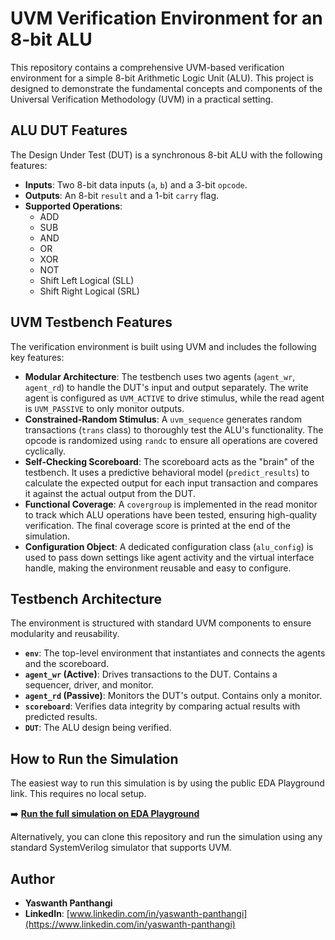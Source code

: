 # UVM Verification Environment for an 8-bit ALU

This repository contains a comprehensive UVM-based verification environment for a simple 8-bit Arithmetic Logic Unit (ALU). This project is designed to demonstrate the fundamental concepts and components of the Universal Verification Methodology (UVM) in a practical setting.

## ALU DUT Features
The Design Under Test (DUT) is a synchronous 8-bit ALU with the following features:
* **Inputs**: Two 8-bit data inputs (`a`, `b`) and a 3-bit `opcode`.
* **Outputs**: An 8-bit `result` and a 1-bit `carry` flag.
* **Supported Operations**:
    * ADD
    * SUB
    * AND
    * OR
    * XOR
    * NOT
    * Shift Left Logical (SLL)
    * Shift Right Logical (SRL)

## UVM Testbench Features
The verification environment is built using UVM and includes the following key features:

* **Modular Architecture**: The testbench uses two agents (`agent_wr`, `agent_rd`) to handle the DUT's input and output separately. The write agent is configured as `UVM_ACTIVE` to drive stimulus, while the read agent is `UVM_PASSIVE` to only monitor outputs.
* **Constrained-Random Stimulus**: A `uvm_sequence` generates random transactions (`trans` class) to thoroughly test the ALU's functionality. The opcode is randomized using `randc` to ensure all operations are covered cyclically.
* **Self-Checking Scoreboard**: The scoreboard acts as the "brain" of the testbench. It uses a predictive behavioral model (`predict_results`) to calculate the expected output for each input transaction and compares it against the actual output from the DUT.
* **Functional Coverage**: A `covergroup` is implemented in the read monitor to track which ALU operations have been tested, ensuring high-quality verification. The final coverage score is printed at the end of the simulation.
* **Configuration Object**: A dedicated configuration class (`alu_config`) is used to pass down settings like agent activity and the virtual interface handle, making the environment reusable and easy to configure.

## Testbench Architecture
The environment is structured with standard UVM components to ensure modularity and reusability.

* **`env`**: The top-level environment that instantiates and connects the agents and the scoreboard.
* **`agent_wr` (Active)**: Drives transactions to the DUT. Contains a sequencer, driver, and monitor.
* **`agent_rd` (Passive)**: Monitors the DUT's output. Contains only a monitor.
* **`scoreboard`**: Verifies data integrity by comparing actual results with predicted results.
* **`DUT`**: The ALU design being verified.

## How to Run the Simulation

The easiest way to run this simulation is by using the public EDA Playground link. This requires no local setup.

➡️ **[Run the full simulation on EDA Playground](https://edaplayground.com/x/XsuK)**

Alternatively, you can clone this repository and run the simulation using any standard SystemVerilog simulator that supports UVM.

## Author
* **Yaswanth Panthangi**
* **LinkedIn**: [www.linkedin.com/in/yaswanth-panthangi](https://www.linkedin.com/in/yaswanth-panthangi)
